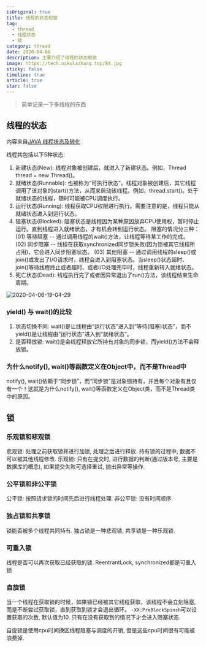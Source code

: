```yaml
---
isOriginal: true
title: 线程的状态和锁
tag:
  - thread
  - 线程状态
  - 锁
category: thread
date: 2020-04-06
description: 主要介绍了线程的状态和锁
image: https://tech.nikolazhang.top/84.jpg
sticky: false
timeline: true
article: true
star: false
---
```


> 简单记录一下多线程的东西

## 线程的状态

内容来自[JAVA 线程状态及转化](https://www.cnblogs.com/happy-coder/p/6587092.html)

线程共包括以下5种状态:

1. 新建状态(New): 线程对象被创建后，就进入了新建状态。例如，Thread thread = new Thread()。
2. 就绪状态(Runnable): 也被称为“可执行状态”。线程对象被创建后，其它线程调用了该对象的start()方法，从而来启动该线程。例如，thread.start()。处于就绪状态的线程，随时可能被CPU调度执行。
3. 运行状态(Running): 线程获取CPU权限进行执行。需要注意的是，线程只能从就绪状态进入到运行状态。
4. 阻塞状态(Blocked): 阻塞状态是线程因为某种原因放弃CPU使用权，暂时停止运行。直到线程进入就绪状态，才有机会转到运行状态。
  阻塞的情况分三种：
    (01) 等待阻塞 -- 通过调用线程的wait()方法，让线程等待某工作的完成。
    (02) 同步阻塞 -- 线程在获取synchronized同步锁失败(因为锁被其它线程所占用)，它会进入同步阻塞状态。
    (03) 其他阻塞 -- 通过调用线程的sleep()或join()或发出了I/O请求时，线程会进入到阻塞状态。当sleep()状态超时、join()等待线程终止或者超时、或者I/O处理完毕时，线程重新转入就绪状态。
5. 死亡状态(Dead): 线程执行完了或者因异常退出了run()方法，该线程结束生命周期。

![2020-04-06-19-04-29](https://tech.nikolazhang.top/2020-04-06-19-04-29.png)

### yield() 与 wait()的比较

1. 状态切换不同: wait()是让线程由“运行状态”进入到“等待(阻塞)状态”，而不yield()是让线程由“运行状态”进入到“就绪状态”。
2. 是否释放锁: wait()是会线程释放它所持有对象的同步锁，而yield()方法不会释放锁。

### 为什么notify(), wait()等函数定义在Object中，而不是Thread中

notify(), wait()依赖于“同步锁”，而“同步锁”是对象锁持有，并且每个对象有且仅有一个！这就是为什么notify(), wait()等函数定义在Object类，而不是Thread类中的原因。

## 锁

### 乐观锁和悲观锁

悲观锁: 处理之前获取锁并进行加锁, 处理之后进行释放. 持有锁的过程中, 数据不可以被其他线程修改.
乐观锁: 只有在提交时, 进行数据的判断(通过版本号, 主要是数据库的概念), 如果提交失败可选择重试, 抛出异常等操作.

### 公平锁和非公平锁

公平锁: 按照请求锁的时间先后进行线程处理.
非公平锁: 没有时间顺序.

### 独占锁和共享锁

锁能否被多个线程共同持有. 独占锁是一种悲观锁, 共享锁是一种乐观锁.

### 可重入锁

线程是否可以再次获取已经获取的锁.
ReentrantLock, synchronized都是可重入锁

### 自旋锁

当一个线程在获取锁的时候，如果锁已经被其它线程获取，该线程不会立刻阻塞, 而是不断尝试获取锁，直到获取到锁才会退出循环。
`-XX:PreBlockSpinsh`可以设置获取的次数, 默认值为10. 只有在没有获取到的情况下才会进入阻塞状态.

自旋锁是使用cpu时间换区线程阻塞与调度的开销, 但是这些cpu时间很有可能被浪费掉.
